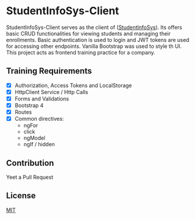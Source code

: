 # StudentInfoSys-Client
StudentInfoSys-Client serves as the client of ([StudentInfoSys](https://github.com/ianescober/StudentInfoSys)). Its offers basic CRUD functionalities for viewing students and managing their enrollments. Basic authentication is used to login and JWT tokens are used for accessing other endpoints. Vanilla Bootstrap was used to style th UI. This project acts as frontend training practice for a company.

## Training Requirements
- [x] Authorization, Access Tokens and LocalStorage
- [x] HttpClient Service / Http Calls
- [x] Forms and Validations
- [x] Bootstrap 4
- [x] Routes
- [x] Common directives:
    - ngFor
    - click
    - ngModel
    - ngIf / hidden


## Contribution
Yeet a Pull Request

## License
[MIT](https://github.com/IanEscober/StudentInfoSys-Client/blob/master/License)
